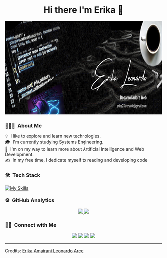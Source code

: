 <div align="center">
  <h1 align="center">Hi there I'm Erika 👋</h1>
</div>
<div align="center">
  <img src="https://github.com/erikaLeonardo/myimages/blob/main/Erika_Leonardo_Banner.png" width="1000" height="300">
</div>



<!-- ## 👋 &nbsp;Hey there! I'm Aditya -->

### 👨🏻‍💻 &nbsp;About Me

💡 &nbsp;I like to explore and learn new technologies.\
🎓 &nbsp;I'm currently studying Systems Engineering.\
🌱 &nbsp;I'm on my way to learn more about Artificial Intelligence and Web Development.\
✍️ &nbsp;In my free time, I dedicate myself to reading and developing code


### 🛠 &nbsp;Tech Stack

[![My Skills](https://skillicons.dev/icons?i=python,anaconda,django,flask,php,html,css,javascript,react,angular,bootstrap,cs,figma,firebase,kotlin,mysql,vscode&perline=8)](https://skillicons.dev)


### ⚙️ &nbsp;GitHub Analytics

<p align="center">
<a href="https://github.com/erikaleonardo">
  <img height="180em" src="https://github-readme-stats-eight-theta.vercel.app/api?username=erikaleonardo&show_icons=true&theme=algolia&include_all_commits=true&count_private=true"/>
  <img height="180em" src="https://github-readme-stats-eight-theta.vercel.app/api/top-langs/?username=erikaleonardo&layout=compact&langs_count=8&theme=algolia"/>
</a>
</p>

### 🤝🏻 &nbsp;Connect with Me

<p align="center">
<a href="https://www.linkedin.com/in/erika-amairani-leonardo-arce"><img src="https://img.shields.io/badge/-Linkedinn-0077B5?style=flat&logo=Linkedin&logoColor=white"/></a>
<a href="erika23leonardo@gmail.com"><img src="https://img.shields.io/badge/-Gmail-D14836?style=flat&logo=Gmail&logoColor=white"/></a>
<a href="https://instagram.com/adityavs_"><img src="https://img.shields.io/badge/-Instagram-E4405F?style=flat&logo=Instagram&logoColor=white"/></a>
<a href="https://www.facebook.com/erika.leonardo.737"><img src="https://img.shields.io/badge/-Facebook-1877F2?style=flat&logo=Facebook&logoColor=white"/></a>
</p>

-----
Credits: [Erika Amairani Leonardo Arce](https://github.com/erikaleonardo)
